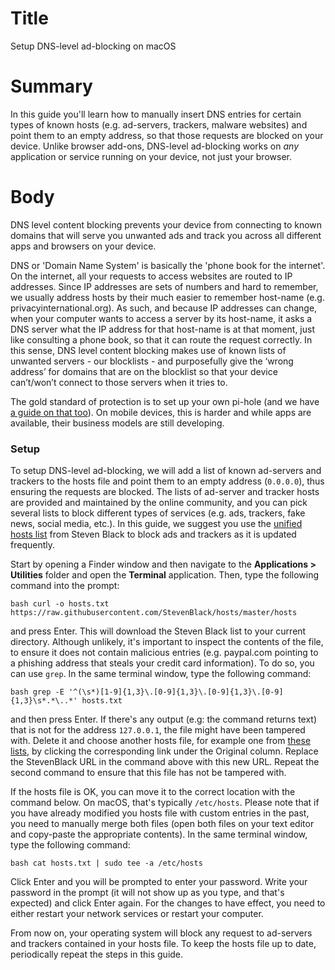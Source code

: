 # Title #
Setup DNS-level ad-blocking on macOS

# Summary #
In this guide you'll learn how to manually insert DNS entries for certain types of known hosts (e.g. ad-servers, trackers, malware websites) and point them to an empty address, so that those requests are blocked on your device. Unlike browser add-ons, DNS-level ad-blocking works on *any* application or service running on your device, not just your browser. 

# Body #

DNS level content blocking prevents your device from connecting to known domains that will serve you unwanted ads and track you across all different apps and browsers on your device.

DNS or 'Domain Name System' is basically the 'phone book for the internet'. On the internet, all your requests to access websites are routed to IP addresses. Since IP addresses are sets of numbers and hard to remember, we usually address hosts by their much easier to remember host-name (e.g. privacyinternational.org).
As such, and because IP addresses can change, when your computer wants to access a server by its host-name, it asks a DNS server what the IP address for that host-name is at that moment, just like consulting a phone book, so that it can route the request correctly.
In this sense, DNS level content blocking makes use of known lists of unwanted servers - our blocklists - and purposefully give the ‘wrong address’ for domains that are on the blocklist so that your device can’t/won’t connect to those servers when it tries to.

The gold standard of protection is to set up your own pi-hole (and we have [a guide on that too](https://privacyinternational.org/guide-step/4341/raspberry-pi-setup-and-run-pi-hole)). On mobile devices, this is harder and while apps are available, their business models are still developing.

### Setup ###


To setup DNS-level ad-blocking, we will add a list of known ad-servers and trackers to the hosts file and point them to an empty address (`0.0.0.0`), thus ensuring the requests are blocked. The lists of ad-server and tracker hosts are provided and maintained by the online community, and you can pick several lists to block different types of services (e.g. ads, trackers, fake news, social media, etc.). In this guide, we suggest you use the [unified hosts list][1] from Steven Black to block ads and trackers as it is updated frequently.

Start by opening a Finder window and then navigate to the **Applications > Utilities** folder and open the **Terminal** application. Then, type the following command into the prompt:

```bash curl -o hosts.txt https://raw.githubusercontent.com/StevenBlack/hosts/master/hosts```

and press Enter. This will download the Steven Black list to your current directory. Although unlikely, it's important to inspect the contents of the file, to ensure it does not contain malicious entries (e.g. paypal.com pointing to a phishing address that steals your credit card information). To do so, you can use `grep`. In the same terminal window, type the following command:

```bash grep -E '^(\s*)[1-9]{1,3}\.[0-9]{1,3}\.[0-9]{1,3}\.[0-9]{1,3}\s*.*\..*' hosts.txt```

and then press Enter. If there's any output (e.g: the command returns text) that is not for the address `127.0.0.1`, the file might have been tampered with. Delete it and choose another hosts file, for example one from [these lists][2], by clicking the corresponding link under the Original column. Replace the StevenBlack URL in the command above with this new URL. Repeat the second command to ensure that this file has not be tampered with.

If the hosts file is OK, you can move it to the correct location with the command below. On macOS, that's typically `/etc/hosts`. Please note that if you have already modified you hosts file with custom entries in the past, you need to manually merge both files (open both files on your text editor and copy-paste the appropriate contents). In the same terminal window, type the following command:

```bash cat hosts.txt | sudo tee -a /etc/hosts```

Click Enter and you will be prompted to enter your password. Write your password in the prompt (it will not show up as you type, and that's expected) and click Enter again. For the changes to have effect, you need to either restart your network services or restart your computer.

From now on, your operating system will block any request to ad-servers and trackers contained in your hosts file. To keep the hosts file up to date, periodically repeat the steps in this guide.

[1]: https://raw.githubusercontent.com/StevenBlack/hosts/master/hosts
[2]: https://github.com/blocklistproject/Lists#lists
